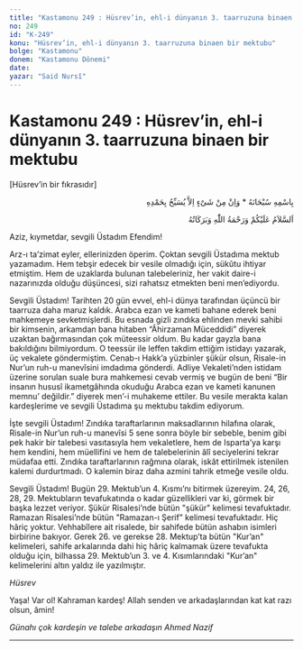 ```yaml
---
title: "Kastamonu 249 : Hüsrev’in, ehl-i dünyanın 3. taarruzuna binaen bir mektubu"
no: 249
id: "K-249"
konu: "Hüsrev’in, ehl-i dünyanın 3. taarruzuna binaen bir mektubu"
bolge: "Kastamonu"
donem: "Kastamonu Dönemi"
date: 
yazar: "Said Nursî"
---
```


# Kastamonu 249 : Hüsrev’in, ehl-i dünyanın 3. taarruzuna binaen bir mektubu

<p class="takdim">[Hüsrev’in bir fıkrasıdır]</p>

<p class="arabic" dir="rtl" title="Meal: “Subhân Allah’ın adıyla” * “Hiçbir şey yoktur ki O'nu hamd ile tesbih etmesin” [İsrâ 17:44]">بِاسْمِهِ سُبْحَانَهُ * وَاِنْ مِنْ شَىْءٍ اِلاَّ يُسَبِّحُ بِحَمْدِهِ</p>

<p class="arabic" dir="rtl" title="Meal: “Allah’ın selâmı, rahmeti ve bereketleri, üzerinize olsun.”">اَلسَّلاَمُ عَلَيْكُمْ وَرَحْمَةُ اللّٰهِ وَبَرَكَاتُهُ</p>

Aziz, kıymetdar, sevgili Üstadım Efendim!

Arz-ı ta’zimat eyler, ellerinizden öperim. Çoktan sevgili Üstadıma mektub yazamadım. Hem tebşir edecek bir vesile olmadığı için, sükûtu ihtiyar etmiştim. Hem de uzaklarda bulunan talebeleriniz, her vakit daire-i nazarınızda olduğu düşüncesi, sizi rahatsız etmekten beni men’ediyordu.

Sevgili Üstadım! Tarihten 20 gün evvel, ehl-i dünya tarafından üçüncü bir taarruza daha maruz kaldık. Arabca ezan ve kameti bahane ederek beni mahkemeye sevketmişlerdi. Bu esnada gizli zındıka ehlinden mevki sahibi bir kimsenin, arkamdan bana hitaben “Âhirzaman Müceddidi” diyerek uzaktan bağırmasından çok müteessir oldum. Bu kadar gayzla bana bakıldığını bilmiyordum. O teessür ile leffen takdim ettiğim istidayı yazarak, üç vekalete göndermiştim. Cenab-ı Hakk’a yüzbinler şükür olsun, Risale-in Nur’un ruh-u manevîsini imdadıma gönderdi. Adliye Vekaleti’nden istidam üzerine sorulan suale bura mahkemesi cevab vermiş ve bugün de beni “Bir insanın hususî ikametgâhında okuduğu Arabca ezan ve kameti kanunen memnu’ değildir.” diyerek men’-i muhakeme ettiler. Bu vesile merakta kalan kardeşlerime ve sevgili Üstadıma şu mektubu takdim ediyorum.

İşte sevgili Üstadım! Zındıka taraftarlarının maksadlarının hilafına olarak, Risale-in Nur’un ruh-u manevîsi 5 sene sonra böyle bir sebeble, benim gibi pek hakir bir talebesi vasıtasıyla hem vekaletlere, hem de Isparta’ya karşı hem kendini, hem müellifini ve hem de talebelerinin âlî seciyelerini tekrar müdafaa etti. Zındıka taraftarlarının rağmına olarak, iskât ettirilmek istenilen kalemi durdurtmadı. O kalemin biraz daha azmini tahrik etmeğe vesile oldu.

Sevgili Üstadım! Bugün 29. Mektub’un 4. Kısmı’nı bitirmek üzereyim. 24, 26, 28, 29. Mektubların tevafukatında o kadar güzellikleri var ki, görmek bir başka lezzet veriyor. Şükür Risalesi’nde bütün "şükür" kelimesi tevafuktadır. Ramazan Risalesi’nde bütün "Ramazan-ı Şerif" kelimesi tevafuktadır. Hiç hâriç yoktur. Vehhabîlere ait risalede, bir sahifede bütün ashabın isimleri birbirine bakıyor. Gerek 26. ve gerekse 28. Mektup’ta bütün "Kur’an" kelimeleri, sahife arkalarında dahi hiç hâriç kalmamak üzere tevafukta olduğu için, bilhassa 29. Mektub’un 3. ve 4. Kısımlarındaki "Kur’an" kelimelerini altın yaldız ile yazılmıştır.

*Hüsrev*

Yaşa! Var ol! Kahraman kardeş! Allah senden ve arkadaşlarından kat kat razı olsun, âmin!

*Günahı çok kardeşin ve talebe arkadaşın*
*Ahmed Nazif*

***
